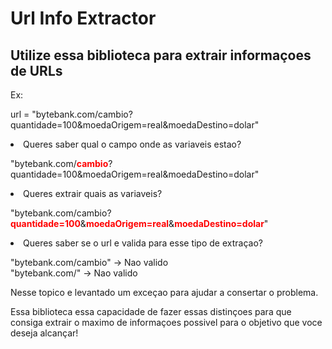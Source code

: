 <h1>Url Info Extractor</h1>

<h2>Utilize essa biblioteca para extrair informaçoes de URLs</h2>

Ex:<br>

url = "bytebank.com/cambio?quantidade=100&moedaOrigem=real&moedaDestino=dolar"

<li>Queres saber qual o campo onde as variaveis estao?</li>

"bytebank.com/<strong style="color: red;">cambio</strong>?quantidade=100&moedaOrigem=real&moedaDestino=dolar"

<li>Queres extrair quais as variaveis?</li>

"bytebank.com/cambio?<strong style="color: red;">quantidade=100</strong>&<strong style="color: red;">moedaOrigem=real</strong>&<strong style="color: red;">moedaDestino=dolar</strong>"

<li>Queres saber se o url e valida para esse tipo de extraçao?</li>

"bytebank.com/cambio" -> Nao valido<br>
"bytebank.com/" -> Nao valido<br>

Nesse topico e levantado um exceçao para ajudar a consertar o problema.

Essa biblioteca essa capacidade de fazer essas distinçoes para que consiga extrair
o maximo de informaçoes possivel para o objetivo que voce deseja alcançar!